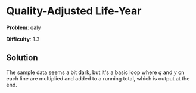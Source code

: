 # Quality-Adjusted Life-Year

**Problem**: [qaly](https://open.kattis.com/problems/qaly)

**Difficulty**: 1.3

## Solution

The sample data seems a bit dark, but it's a basic loop where *q* and *y* on each line are multiplied and added to a running total, which is output at the end.
